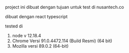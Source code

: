 
project ini dibuat dengan tujuan untuk test di nusantech.co

dibuat dengan react typescript


tested di 
1. node v 12.18.4
2. Chrome Versi 91.0.4472.114 (Build Resmi) (64 bit)
3. Mozilla versi 89.0.2 (64-bit)
